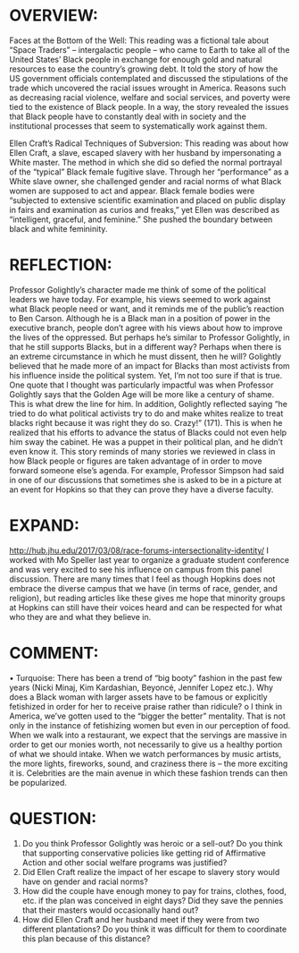 # OVERVIEW:
Faces at the Bottom of the Well:
	This reading was a fictional tale about “Space Traders” – intergalactic people – who came to Earth to take all of the United States’ Black people in exchange for enough gold and natural resources to ease the country’s growing debt. It told the story of how the US government officials contemplated and discussed the stipulations of the trade which uncovered the racial issues wrought in America. Reasons such as decreasing racial violence, welfare and social services, and poverty were tied to the existence of Black people. In a way, the story revealed the issues that Black people have to constantly deal with in society and the institutional processes that seem to systematically work against them. 

Ellen Craft’s Radical Techniques of Subversion:
	This reading was about how Ellen Craft, a slave, escaped slavery with her husband by impersonating a White master. The method in which she did so defied the normal portrayal of the “typical” Black female fugitive slave. Through her “performance” as a White slave owner, she challenged gender and racial norms of what Black women are supposed to act and appear. Black female bodies were “subjected to extensive scientific examination and placed on public display in fairs and examination as curios and freaks,” yet Ellen was described as “intelligent, graceful, and feminine.” She pushed the boundary between black and white femininity. 
# REFLECTION:
Professor Golightly’s character made me think of some of the political leaders we have today. For example, his views seemed to work against what Black people need or want, and it reminds me of the public’s reaction to Ben Carson. Although he is a Black man in a position of power in the executive branch, people don’t agree with his views about how to improve the lives of the oppressed. But perhaps he’s similar to Professor Golightly, in that he still supports Blacks, but in a different way? Perhaps when there is an extreme circumstance in which he must dissent, then he will? Golightly believed that he made more of an impact for Blacks than most activists from his influence inside the political system. Yet, I’m not too sure if that is true. One quote that I thought was particularly impactful was when Professor Golightly says that the Golden Age will be more like a century of shame. This is what drew the line for him. In addition, Golightly reflected saying “he tried to do what political activists try to do and make whites realize to treat blacks right because it was right they do so. Crazy!” (171). This is when he realized that his efforts to advance the status of Blacks could not even help him sway the cabinet. He was a puppet in their political plan, and he didn’t even know it. This story reminds of many stories we reviewed in class in how Black people or figures are taken advantage of in order to move forward someone else’s agenda. For example, Professor Simpson had said in one of our discussions that sometimes she is asked to be in a picture at an event for Hopkins so that they can prove they have a diverse faculty. 
# EXPAND:
http://hub.jhu.edu/2017/03/08/race-forums-intersectionality-identity/
I worked with Mo Speller last year to organize a graduate student conference and was very excited to see his influence on campus from this panel discussion. There are many times that I feel as though Hopkins does not embrace the diverse campus that we have (in terms of race, gender, and religion), but reading articles like these gives me hope that minority groups at Hopkins can still have their voices heard and can be respected for what who they are and what they believe in. 
# COMMENT:
•	Turquoise: There has been a trend of “big booty” fashion in the past few years (Nicki Minaj, Kim Kardashian, Beyoncé, Jennifer Lopez etc.). Why does a Black woman with larger assets have to be famous or explicitly fetishized in order for her to receive praise rather than ridicule?
o	I think in America, we’ve gotten used to the “bigger the better” mentality. That is not only in the instance of fetishizing women but even in our perception of food. When we walk into a restaurant, we expect that the servings are massive in order to get our monies worth, not necessarily to give us a healthy portion of what we should intake. When we watch performances by music artists, the more lights, fireworks, sound, and craziness there is – the more exciting it is. Celebrities are the main avenue in which these fashion trends can then be popularized. 

# QUESTION:
1.	Do you think Professor Golightly was heroic or a sell-out? Do you think that supporting conservative policies like getting rid of Affirmative Action and other social welfare programs was justified?
2.	Did Ellen Craft realize the impact of her escape to slavery story would have on gender and racial norms?
3.	How did the couple have enough money to pay for trains, clothes, food, etc. if the plan was conceived in eight days? Did they save the pennies that their masters would occasionally hand out?
4.	How did Ellen Craft and her husband meet if they were from two different plantations? Do you think it was difficult for them to coordinate this plan because of this distance?


